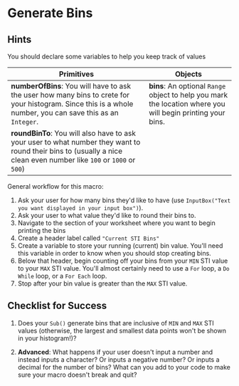 # Generate Bins

## Hints

You should declare some variables to help you keep track of values

| **Primitives** | **Objects** |
| ------------- | ------------- |
| **numberOfBins**: You will have to ask the user how many bins to crete for your histogram. Since this is a whole number, you can save this as an `Integer`. | **bins**: An optional `Range` object to help you mark the location where you will begin printing your bins.  |
| **roundBinTo**: You will also have to ask your user to what number they want to round their bins to (usually a nice clean even number like `100` or `1000` or `500`) |  |

General workflow for this macro:

1. Ask your user for how many bins they'd like to have (use `InputBox("Text you want displayed in your input box")`).
2. Ask your user to what value they'd like to round their bins to.
3. Navigate to the section of your worksheet where you want to begin printing the bins 
4. Create a header label called `"Current STI Bins"`
5. Create a variable to store your running (current) bin value. You'll need this variable in order to know when you should stop creating bins.
6. Below that header, begin counting off your bins from your `MIN` STI value to your `MAX` STI value. You'll almost certainly need to use a `For` loop, a `Do While` loop, or a `For Each` loop.
7. Stop after your bin value is greater than the `MAX` STI value.

## Checklist for Success

1. Does your `Sub()` generate bins that are inclusive of `MIN` and `MAX` STI values (otherwise, the largest and smallest data points won't be shown in your histogram!)?

2. **Advanced**: What happens if your user doesn't input a number and instead inputs a character? Or inputs a negative number? Or inputs a decimal for the number of bins? What can you add to your code to make sure your macro doesn't break and quit?